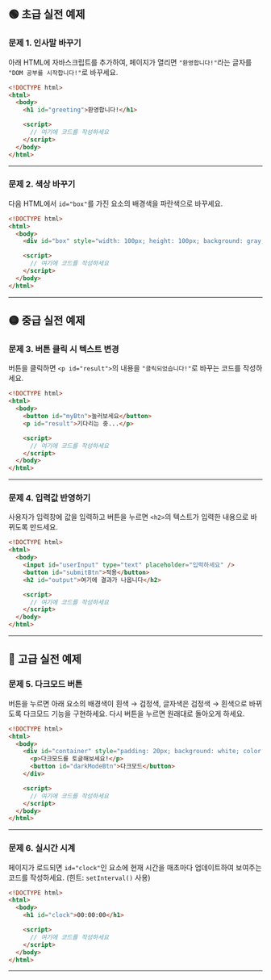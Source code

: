 ## 🟢 초급 실전 예제

### 문제 1. 인사말 바꾸기

아래 HTML에 자바스크립트를 추가하여, 페이지가 열리면 `"환영합니다!"`라는 글자를 `"DOM 공부를 시작합니다!"`로 바꾸세요.

```html
<!DOCTYPE html>
<html>
  <body>
    <h1 id="greeting">환영합니다!</h1>

    <script>
      // 여기에 코드를 작성하세요
    </script>
  </body>
</html>
```

---

### 문제 2. 색상 바꾸기

다음 HTML에서 `id="box"`를 가진 요소의 배경색을 파란색으로 바꾸세요.

```html
<!DOCTYPE html>
<html>
  <body>
    <div id="box" style="width: 100px; height: 100px; background: gray;"></div>

    <script>
      // 여기에 코드를 작성하세요
    </script>
  </body>
</html>
```

---

## 🟡 중급 실전 예제

### 문제 3. 버튼 클릭 시 텍스트 변경

버튼을 클릭하면 `<p id="result">`의 내용을 `"클릭되었습니다!"`로 바꾸는 코드를 작성하세요.

```html
<!DOCTYPE html>
<html>
  <body>
    <button id="myBtn">눌러보세요</button>
    <p id="result">기다리는 중...</p>

    <script>
      // 여기에 코드를 작성하세요
    </script>
  </body>
</html>
```

---

### 문제 4. 입력값 반영하기

사용자가 입력창에 값을 입력하고 버튼을 누르면 `<h2>`의 텍스트가 입력한 내용으로 바뀌도록 만드세요.

```html
<!DOCTYPE html>
<html>
  <body>
    <input id="userInput" type="text" placeholder="입력하세요" />
    <button id="submitBtn">적용</button>
    <h2 id="output">여기에 결과가 나옵니다</h2>

    <script>
      // 여기에 코드를 작성하세요
    </script>
  </body>
</html>
```

---

## 🔴 고급 실전 예제

### 문제 5. 다크모드 버튼

버튼을 누르면 아래 요소의 배경색이 흰색 → 검정색, 글자색은 검정색 → 흰색으로 바뀌도록 다크모드 기능을 구현하세요. 다시 버튼을 누르면 원래대로 돌아오게 하세요.

```html
<!DOCTYPE html>
<html>
  <body>
    <div id="container" style="padding: 20px; background: white; color: black;">
      <p>다크모드를 토글해보세요!</p>
      <button id="darkModeBtn">다크모드</button>
    </div>

    <script>
      // 여기에 코드를 작성하세요
    </script>
  </body>
</html>
```

---

### 문제 6. 실시간 시계

페이지가 로드되면 `id="clock"`인 요소에 현재 시간을 매초마다 업데이트하여 보여주는 코드를 작성하세요. (힌트: `setInterval()` 사용)

```html
<!DOCTYPE html>
<html>
  <body>
    <h1 id="clock">00:00:00</h1>

    <script>
      // 여기에 코드를 작성하세요
    </script>
  </body>
</html>
```

---
